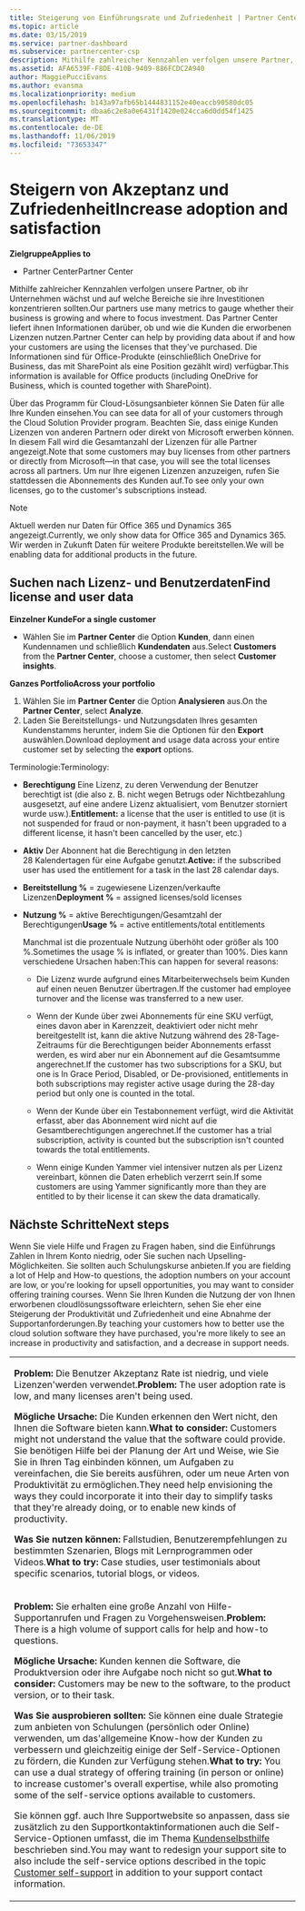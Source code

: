 ```yaml
---
title: Steigerung von Einführungsrate und Zufriedenheit | Partner Center
ms.topic: article
ms.date: 03/15/2019
ms.service: partner-dashboard
ms.subservice: partnercenter-csp
description: Mithilfe zahlreicher Kennzahlen verfolgen unsere Partner, ob ihr Unternehmen wächst und auf welche Bereiche sie ihre Investitionen konzentrieren sollten. Das Partner Center liefert ihnen Informationen darüber, ob und wie die Kunden die erworbenen Lizenzen nutzen.
ms.assetid: AFA6539F-F8DE-410B-9409-886FCDC2A940
author: MaggiePucciEvans
ms.author: evansma
ms.localizationpriority: medium
ms.openlocfilehash: b143a97afb65b1444831152e40eaccb90580dc05
ms.sourcegitcommit: dbaa6c2e8a0e6431f1420e024cca6d0dd54f1425
ms.translationtype: MT
ms.contentlocale: de-DE
ms.lasthandoff: 11/06/2019
ms.locfileid: "73653347"
---
```

# <a name="increase-adoption-and-satisfaction"></a><span data-ttu-id="5acd7-104">Steigern von Akzeptanz und Zufriedenheit</span><span class="sxs-lookup"><span data-stu-id="5acd7-104">Increase adoption and satisfaction</span></span>

<span data-ttu-id="5acd7-105">**Zielgruppe**</span><span class="sxs-lookup"><span data-stu-id="5acd7-105">**Applies to**</span></span>

-  <span data-ttu-id="5acd7-106">Partner Center</span><span class="sxs-lookup"><span data-stu-id="5acd7-106">Partner Center</span></span>

<span data-ttu-id="5acd7-107">Mithilfe zahlreicher Kennzahlen verfolgen unsere Partner, ob ihr Unternehmen wächst und auf welche Bereiche sie ihre Investitionen konzentrieren sollten.</span><span class="sxs-lookup"><span data-stu-id="5acd7-107">Our partners use many metrics to gauge whether their business is growing and where to focus investment.</span></span> <span data-ttu-id="5acd7-108">Das Partner Center liefert ihnen Informationen darüber, ob und wie die Kunden die erworbenen Lizenzen nutzen.</span><span class="sxs-lookup"><span data-stu-id="5acd7-108">Partner Center can help by providing data about if and how your customers are using the licenses that they've purchased.</span></span> <span data-ttu-id="5acd7-109">Die Informationen sind für Office-Produkte (einschließlich OneDrive for Business, das mit SharePoint als eine Position gezählt wird) verfügbar.</span><span class="sxs-lookup"><span data-stu-id="5acd7-109">This information is available for Office products (including OneDrive for Business, which is counted together with SharePoint).</span></span>

<span data-ttu-id="5acd7-110">Über das Programm für Cloud-Lösungsanbieter können Sie Daten für alle Ihre Kunden einsehen.</span><span class="sxs-lookup"><span data-stu-id="5acd7-110">You can see data for all of your customers through the Cloud Solution Provider program.</span></span> <span data-ttu-id="5acd7-111">Beachten Sie, dass einige Kunden Lizenzen von anderen Partnern oder direkt von Microsoft erwerben können. In diesem Fall wird die Gesamtanzahl der Lizenzen für alle Partner angezeigt.</span><span class="sxs-lookup"><span data-stu-id="5acd7-111">Note that some customers may buy licenses from other partners or directly from Microsoft—in that case, you will see the total licenses across all partners.</span></span> <span data-ttu-id="5acd7-112">Um nur Ihre eigenen Lizenzen anzuzeigen, rufen Sie stattdessen die Abonnements des Kunden auf.</span><span class="sxs-lookup"><span data-stu-id="5acd7-112">To see only your own licenses, go to the customer's subscriptions instead.</span></span>

> [!NOTE]  
>  <span data-ttu-id="5acd7-113">Aktuell werden nur Daten für Office 365 und Dynamics 365 angezeigt.</span><span class="sxs-lookup"><span data-stu-id="5acd7-113">Currently, we only show data for Office 365 and Dynamics 365.</span></span> <span data-ttu-id="5acd7-114">Wir werden in Zukunft Daten für weitere Produkte bereitstellen.</span><span class="sxs-lookup"><span data-stu-id="5acd7-114">We will be enabling data for additional products in the future.</span></span>

## <a name="find-license-and-user-data"></a><span data-ttu-id="5acd7-115">Suchen nach Lizenz- und Benutzerdaten</span><span class="sxs-lookup"><span data-stu-id="5acd7-115">Find license and user data</span></span>


<span data-ttu-id="5acd7-116">**Einzelner Kunde**</span><span class="sxs-lookup"><span data-stu-id="5acd7-116">**For a single customer**</span></span>

-   <span data-ttu-id="5acd7-117">Wählen Sie im **Partner Center** die Option **Kunden**, dann einen Kundennamen und schließlich **Kundendaten** aus.</span><span class="sxs-lookup"><span data-stu-id="5acd7-117">Select **Customers** from the **Partner Center**, choose a customer, then select **Customer insights**.</span></span>

<span data-ttu-id="5acd7-118">**Ganzes Portfolio**</span><span class="sxs-lookup"><span data-stu-id="5acd7-118">**Across your portfolio**</span></span>

1.  <span data-ttu-id="5acd7-119">Wählen Sie im **Partner Center** die Option **Analysieren** aus.</span><span class="sxs-lookup"><span data-stu-id="5acd7-119">On the **Partner Center**, select **Analyze**.</span></span>
2.  <span data-ttu-id="5acd7-120">Laden Sie Bereitstellungs- und Nutzungsdaten Ihres gesamten Kundenstamms herunter, indem Sie die Optionen für den **Export** auswählen.</span><span class="sxs-lookup"><span data-stu-id="5acd7-120">Download deployment and usage data across your entire customer set by selecting the **export** options.</span></span>

<span data-ttu-id="5acd7-121">Terminologie:</span><span class="sxs-lookup"><span data-stu-id="5acd7-121">Terminology:</span></span>

-   <span data-ttu-id="5acd7-122">**Berechtigung** Eine Lizenz, zu deren Verwendung der Benutzer berechtigt ist (die also z. B. nicht wegen Betrugs oder Nichtbezahlung ausgesetzt, auf eine andere Lizenz aktualisiert, vom Benutzer storniert wurde usw.).</span><span class="sxs-lookup"><span data-stu-id="5acd7-122">**Entitlement:** a license that the user is entitled to use (it is not suspended for fraud or non-payment, it hasn't been upgraded to a different license, it hasn't been cancelled by the user, etc.)</span></span>

-   <span data-ttu-id="5acd7-123">**Aktiv** Der Abonnent hat die Berechtigung in den letzten 28 Kalendertagen für eine Aufgabe genutzt.</span><span class="sxs-lookup"><span data-stu-id="5acd7-123">**Active:** if the subscribed user has used the entitlement for a task in the last 28 calendar days.</span></span>

-   <span data-ttu-id="5acd7-124">**Bereitstellung %** = zugewiesene Lizenzen/verkaufte Lizenzen</span><span class="sxs-lookup"><span data-stu-id="5acd7-124">**Deployment %** = assigned licenses/sold licenses</span></span>

-   <span data-ttu-id="5acd7-125">**Nutzung %** = aktive Berechtigungen/Gesamtzahl der Berechtigungen</span><span class="sxs-lookup"><span data-stu-id="5acd7-125">**Usage %** = active entitlements/total entitlements</span></span>

    <span data-ttu-id="5acd7-126">Manchmal ist die prozentuale Nutzung überhöht oder größer als 100 %.</span><span class="sxs-lookup"><span data-stu-id="5acd7-126">Sometimes the usage % is inflated, or greater than 100%.</span></span> <span data-ttu-id="5acd7-127">Dies kann verschiedene Ursachen haben:</span><span class="sxs-lookup"><span data-stu-id="5acd7-127">This can happen for several reasons:</span></span>

    -   <span data-ttu-id="5acd7-128">Die Lizenz wurde aufgrund eines Mitarbeiterwechsels beim Kunden auf einen neuen Benutzer übertragen.</span><span class="sxs-lookup"><span data-stu-id="5acd7-128">If the customer had employee turnover and the license was transferred to a new user.</span></span>

    -   <span data-ttu-id="5acd7-129">Wenn der Kunde über zwei Abonnements für eine SKU verfügt, eines davon aber in Karenzzeit, deaktiviert oder nicht mehr bereitgestellt ist, kann die aktive Nutzung während des 28-Tage-Zeitraums für die Berechtigungen beider Abonnements erfasst werden, es wird aber nur ein Abonnement auf die Gesamtsumme angerechnet.</span><span class="sxs-lookup"><span data-stu-id="5acd7-129">If the customer has two subscriptions for a SKU, but one is In Grace Period, Disabled, or De-provisioned, entitlements in both subscriptions may register active usage during the 28-day period but only one is counted in the total.</span></span>

    -   <span data-ttu-id="5acd7-130">Wenn der Kunde über ein Testabonnement verfügt, wird die Aktivität erfasst, aber das Abonnement wird nicht auf die Gesamtberechtigungen angerechnet.</span><span class="sxs-lookup"><span data-stu-id="5acd7-130">If the customer has a trial subscription, activity is counted but the subscription isn't counted towards the total entitlements.</span></span>

    -   <span data-ttu-id="5acd7-131">Wenn einige Kunden Yammer viel intensiver nutzen als per Lizenz vereinbart, können die Daten erheblich verzerrt sein.</span><span class="sxs-lookup"><span data-stu-id="5acd7-131">If some customers are using Yammer significantly more than they are entitled to by their license it can skew the data dramatically.</span></span>

## <a name="next-steps"></a><span data-ttu-id="5acd7-132">Nächste Schritte</span><span class="sxs-lookup"><span data-stu-id="5acd7-132">Next steps</span></span>


<span data-ttu-id="5acd7-133">Wenn Sie viele Hilfe und Fragen zu Fragen haben, sind die Einführungs Zahlen in Ihrem Konto niedrig, oder Sie suchen nach Upselling-Möglichkeiten. Sie sollten auch Schulungskurse anbieten.</span><span class="sxs-lookup"><span data-stu-id="5acd7-133">If you are fielding a lot of Help and How-to questions, the adoption numbers on your account are low, or you're looking for upsell opportunities, you may want to consider offering training courses.</span></span> <span data-ttu-id="5acd7-134">Wenn Sie Ihren Kunden die Nutzung der von Ihnen erworbenen cloudlösungssoftware erleichtern, sehen Sie eher eine Steigerung der Produktivität und Zufriedenheit und eine Abnahme der Supportanforderungen.</span><span class="sxs-lookup"><span data-stu-id="5acd7-134">By teaching your customers how to better use the cloud solution software they have purchased, you're more likely to see an increase in productivity and satisfaction, and a decrease in support needs.</span></span>

<table>
<colgroup>
<col width="100%" />
</colgroup>
<tbody>
<tr class="odd">
<td><p><span data-ttu-id="5acd7-135"><strong>Problem:</strong> Die Benutzer Akzeptanz Rate ist niedrig, und viele Lizenzen&#39;werden verwendet.</span><span class="sxs-lookup"><span data-stu-id="5acd7-135"><strong>Problem:</strong> The user adoption rate is low, and many licenses aren&#39;t being used.</span></span></p>
<p><span data-ttu-id="5acd7-136"><strong>Mögliche Ursache:</strong> Die Kunden erkennen den Wert nicht, den Ihnen die Software bieten kann.</span><span class="sxs-lookup"><span data-stu-id="5acd7-136"><strong>What to consider:</strong> Customers might not understand the value that the software could provide.</span></span> <span data-ttu-id="5acd7-137">Sie benötigen Hilfe bei der Planung der Art und Weise, wie Sie Sie in Ihren Tag einbinden können, um Aufgaben zu vereinfachen, die Sie bereits ausführen, oder um neue Arten von Produktivität zu ermöglichen.</span><span class="sxs-lookup"><span data-stu-id="5acd7-137">They need help envisioning the ways they could incorporate it into their day to simplify tasks that they're already doing, or to enable new kinds of productivity.</span></span></p>
<p><span data-ttu-id="5acd7-138"><strong>Was Sie nutzen können:</strong> Fallstudien, Benutzerempfehlungen zu bestimmten Szenarien, Blogs mit Lernprogrammen oder Videos.</span><span class="sxs-lookup"><span data-stu-id="5acd7-138"><strong>What to try:</strong> Case studies, user testimonials about specific scenarios, tutorial blogs, or videos.</span></span></p></td>
</tr>
<tr class="even">
<td><p><span data-ttu-id="5acd7-139"><strong>Problem:</strong> Sie erhalten eine große Anzahl von Hilfe-Supportanrufen und Fragen zu Vorgehensweisen.</span><span class="sxs-lookup"><span data-stu-id="5acd7-139"><strong>Problem:</strong> There is a high volume of support calls for help and how-to questions.</span></span></p>
<p><span data-ttu-id="5acd7-140"><strong>Mögliche Ursache:</strong> Kunden kennen die Software, die Produktversion oder ihre Aufgabe noch nicht so gut.</span><span class="sxs-lookup"><span data-stu-id="5acd7-140"><strong>What to consider:</strong> Customers may be new to the software, to the product version, or to their task.</span></span></p>
<p><span data-ttu-id="5acd7-141"><strong>Was Sie ausprobieren sollten:</strong> Sie können eine duale Strategie zum anbieten von Schulungen (persönlich oder Online) verwenden, um das&#39;allgemeine Know-how der Kunden zu verbessern und gleichzeitig einige der Self-Service-Optionen zu fördern, die Kunden zur Verfügung stehen.</span><span class="sxs-lookup"><span data-stu-id="5acd7-141"><strong>What to try:</strong> You can use a dual strategy of offering training (in person or online) to increase customer&#39;s overall expertise, while also promoting some of the self-service options available to customers.</span></span></p>
<p><span data-ttu-id="5acd7-142">Sie können ggf. auch Ihre Supportwebsite so anpassen, dass sie zusätzlich zu den Supportkontaktinformationen auch die Self-Service-Optionen umfasst, die im Thema <a href="customer-self-support.md" data-raw-source="[Customer self-support](customer-self-support.md)">Kundenselbsthilfe</a> beschrieben sind.</span><span class="sxs-lookup"><span data-stu-id="5acd7-142">You may want to redesign your support site to also include the self-service options described in the topic <a href="customer-self-support.md" data-raw-source="[Customer self-support](customer-self-support.md)">Customer self-support</a> in addition to your support contact information.</span></span></p></td>
</tr>
</tbody>
</table>

 

 

 



